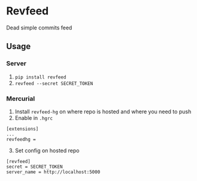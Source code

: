 # Revfeed

Dead simple commits feed

## Usage

### Server

1. `pip install revfeed`
2. `revfeed --secret SECRET_TOKEN`

### Mercurial

1. Install `revfeed-hg` on where repo is hosted and where you need to push
2. Enable in `.hgrc`

```
[extensions]
...
revfeedhg =
```

3. Set config on hosted repo

```
[revfeed]
secret = SECRET_TOKEN
server_name = http://localhost:5000
```

